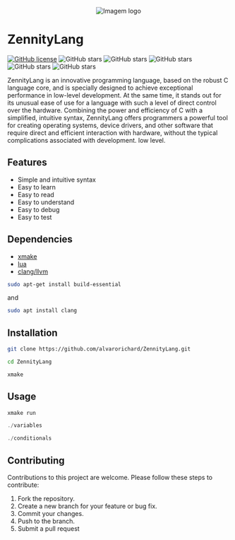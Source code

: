 <p align="center">
  <img src="https://github.com/VitorCarvalho67/Barium/assets/102667323/f6c688e1-e061-4813-8f5a-b5ec7b55f2bf" alt="Imagem logo" />
</p>

# ZennityLang 

[![GitHub license](https://img.shields.io/github/license/alvarorichard/ZennityLang)](alvarorichard/ZennityLang/blob/master/LICENSE) ![GitHub stars](https://img.shields.io/github/stars/alvarorichard/ZennityLang) ![GitHub stars](https://img.shields.io/github/languages/count/alvarorichard/ZennityLang) ![GitHub stars](https://img.shields.io/github/languages/top/alvarorichard/ZennityLang) ![GitHub stars](https://img.shields.io/github/repo-size/alvarorichard/ZennityLang) ![GitHub stars](https://img.shields.io/github/languages/code-size/alvarorichard/ZennityLang)

ZennityLang is an innovative programming language, based on the robust C language core, and is specially designed to achieve exceptional performance in low-level development. At the same time, it stands out for its unusual ease of use for a language with such a level of direct control over the hardware. Combining the power and efficiency of C with a simplified, intuitive syntax, ZennityLang offers programmers a powerful tool for creating operating systems, device drivers, and other software that require direct and efficient interaction with hardware, without the typical complications associated with development. low level.

## Features

- Simple and intuitive syntax
- Easy to learn
- Easy to read
- Easy to understand
- Easy to debug
- Easy to test

## Dependencies

- [xmake](https://xmake.io/#/)
- [lua](https://www.lua.org/)
- [clang/llvm](https://llvm.org/)

```bash
sudo apt-get install build-essential
```
and
```bash
sudo apt install clang
``` 


## Installation

```bash
git clone https://github.com/alvarorichard/ZennityLang.git
```
    
```bash
cd ZennityLang
```
    
```bash
xmake
```

## Usage

```bash
xmake run
```

```c
./variables
```

```c
./conditionals
```

## Contributing
Contributions to this project are welcome. Please follow these steps to contribute:

1. Fork the repository.
2. Create a new branch for your feature or bug fix.
3. Commit your changes.
4. Push to the branch.
5. Submit a pull request